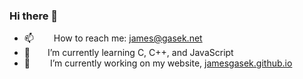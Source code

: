 ### Hi there 👋
- 📫   How to reach me: james@gasek.net
- 🌱  I’m currently learning C, C++, and JavaScript
- 🔭   I’m currently working on my website, [jamesgasek.github.io](www.jamesgasek.github.io)

<!--
**jamesgasek/jamesgasek** is a ✨ _special_ ✨ repository because its `README.md` (this file) appears on your GitHub profile.

Here are some ideas to get you started:

- 🔭 I’m currently working on ...
- 🌱 I’m currently learning ...
- 👯 I’m looking to collaborate on ...
- 🤔 I’m looking for help with ...
- 💬 Ask me about ...
- 📫 How to reach me: ...
- 😄 Pronouns: ...
- ⚡ Fun fact: ...
-->
